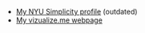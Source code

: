 - [My NYU Simplicity profile](https://nyu-csm.symplicity.com/profiles/quentin.mcgaw) (outdated)
- [My vizualize.me webpage](http://vizualize.me/quentinmcgaw)